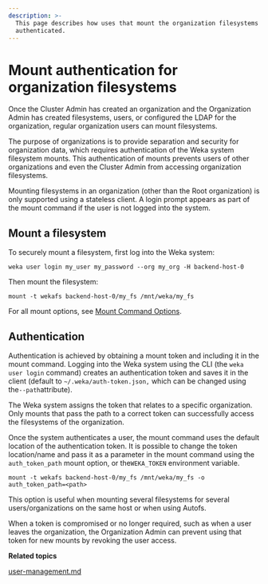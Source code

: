 ```yaml
---
description: >-
  This page describes how uses that mount the organization filesystems are
  authenticated.
---
```


# Mount authentication for organization filesystems

Once the Cluster Admin has created an organization and the Organization Admin has created filesystems, users, or configured the LDAP for the organization, regular organization users can mount filesystems.

The purpose of organizations is to provide separation and security for organization data, which requires authentication of the Weka system filesystem mounts. This authentication of mounts prevents users of other organizations and even the Cluster Admin from accessing organization filesystems.

Mounting filesystems in an organization (other than the Root organization) is only supported using a stateless client. A login prompt appears as part of the mount command if the user is not logged into the system.

## Mount a filesystem

To securely mount a filesystem, first log into the Weka system:

```
weka user login my_user my_password --org my_org -H backend-host-0
```

Then mount the filesystem:

```
mount -t wekafs backend-host-0/my_fs /mnt/weka/my_fs
```

For all mount options, see [Mount Command Options](../../../fs/mounting-filesystems.md#mount-command-options).

## Authentication‌

Authentication is achieved by obtaining a mount token and including it in the mount command. Logging into the Weka system using the CLI (the `weka user login` command) creates an authentication token and saves it in the client (default to `~/.weka/auth-token.json,` which can be changed using the`--path`attribute).

The Weka system assigns the token that relates to a specific organization. Only mounts that pass the path to a correct token can successfully access the filesystems of the organization.

Once the system authenticates a user, the mount command uses the default location of the authentication token. It is possible to change the token location/name and pass it as a parameter in the mount command using the `auth_token_path` mount option, or the`WEKA_TOKEN` environment variable.

```
mount -t wekafs backend-host-0/my_fs /mnt/weka/my_fs -o auth_token_path=<path>
```

This option is useful when mounting several filesystems for several users/organizations on the same host or when using Autofs.

When a token is compromised or no longer required, such as when a user leaves the organization, the Organization Admin can prevent using that token for new mounts by revoking the user access.



**Related topics**

[user-management.md](../user-management.md "mention")
